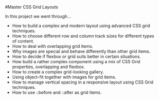 #Master CSS Grid Layouts

In this project we went through...

* How to build a complex and modern layout using advanced CSS grid techniques.
* How to choose different row and column track sizes for different types of content.
* How to deal with overlapping grid items.
* Why images are special and behave differently than other grid items.
* How to decide if flexbox or grid suits better in certain situations.
* How build a rather complex component using a mix of CSS Grid properties, overlapping and flexbox.
* How to create a complex grid-looking gallery.
* Using object-fit together with images for grid items.
* How to manage vertical spacing in a responsive layout using CSS Grid techniques.
* How to use ::before and ::after as grid items.
